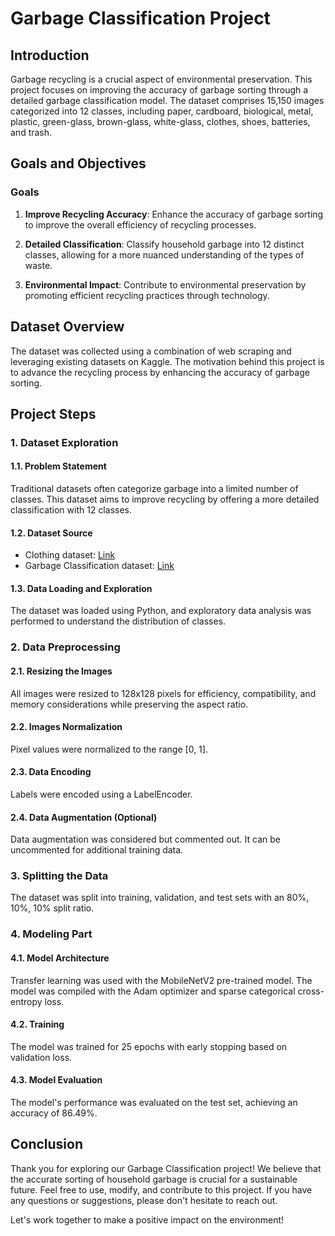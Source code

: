 # Garbage Classification Project

## Introduction

Garbage recycling is a crucial aspect of environmental preservation. This project focuses on improving the accuracy of garbage sorting through a detailed garbage classification model. The dataset comprises 15,150 images categorized into 12 classes, including paper, cardboard, biological, metal, plastic, green-glass, brown-glass, white-glass, clothes, shoes, batteries, and trash.

## Goals and Objectives

### Goals

1. **Improve Recycling Accuracy**: Enhance the accuracy of garbage sorting to improve the overall efficiency of recycling processes.

2. **Detailed Classification**: Classify household garbage into 12 distinct classes, allowing for a more nuanced understanding of the types of waste.

3. **Environmental Impact**: Contribute to environmental preservation by promoting efficient recycling practices through technology.


## Dataset Overview

The dataset was collected using a combination of web scraping and leveraging existing datasets on Kaggle. The motivation behind this project is to advance the recycling process by enhancing the accuracy of garbage sorting.

## Project Steps

### 1. Dataset Exploration

#### 1.1. Problem Statement

Traditional datasets often categorize garbage into a limited number of classes. This dataset aims to improve recycling by offering a more detailed classification with 12 classes.

#### 1.2. Dataset Source

- Clothing dataset: [Link](https://www.kaggle.com/agrigorev/clothing-dataset-full)
- Garbage Classification dataset: [Link](https://www.kaggle.com/asdasdasasdas/garbage-classification)

#### 1.3. Data Loading and Exploration

The dataset was loaded using Python, and exploratory data analysis was performed to understand the distribution of classes.

### 2. Data Preprocessing

#### 2.1. Resizing the Images

All images were resized to 128x128 pixels for efficiency, compatibility, and memory considerations while preserving the aspect ratio.

#### 2.2. Images Normalization

Pixel values were normalized to the range [0, 1].

#### 2.3. Data Encoding

Labels were encoded using a LabelEncoder.

#### 2.4. Data Augmentation (Optional)

Data augmentation was considered but commented out. It can be uncommented for additional training data.

### 3. Splitting the Data

The dataset was split into training, validation, and test sets with an 80%, 10%, 10% split ratio.

### 4. Modeling Part

#### 4.1. Model Architecture

Transfer learning was used with the MobileNetV2 pre-trained model. The model was compiled with the Adam optimizer and sparse categorical cross-entropy loss.

#### 4.2. Training

The model was trained for 25 epochs with early stopping based on validation loss.

#### 4.3. Model Evaluation

The model's performance was evaluated on the test set, achieving an accuracy of 86.49%.


## Conclusion

Thank you for exploring our Garbage Classification project! We believe that the accurate sorting of household garbage is crucial for a sustainable future. Feel free to use, modify, and contribute to this project. If you have any questions or suggestions, please don't hesitate to reach out.

Let's work together to make a positive impact on the environment!


